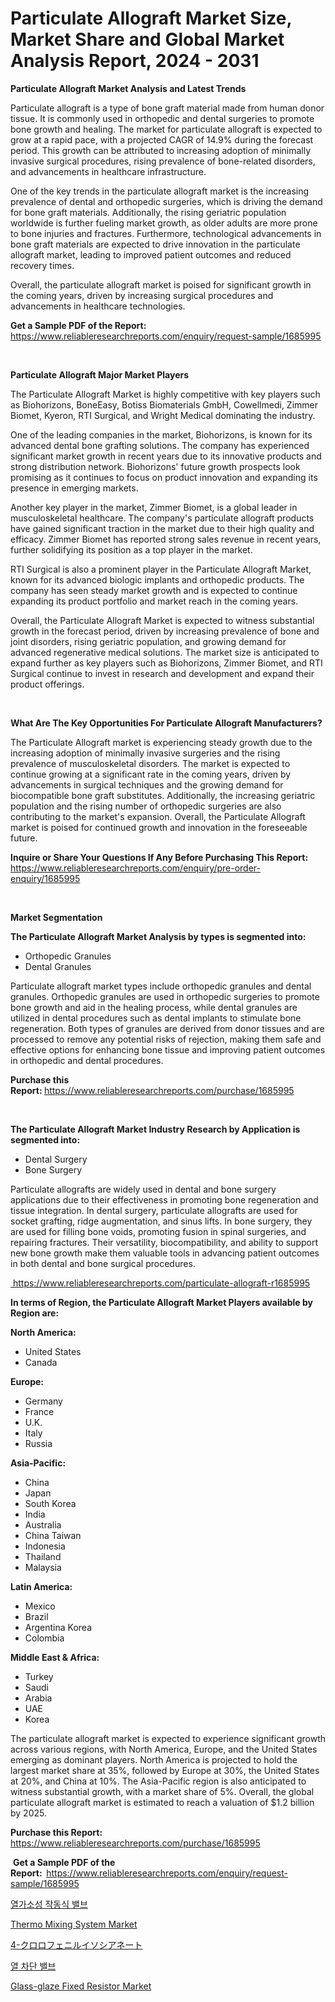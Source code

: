 <p><h1>Particulate Allograft Market Size, Market Share and Global Market Analysis Report, 2024 - 2031</h1></p><p><strong>Particulate Allograft Market Analysis and Latest Trends</strong></p>
<p><p>Particulate allograft is a type of bone graft material made from human donor tissue. It is commonly used in orthopedic and dental surgeries to promote bone growth and healing. The market for particulate allograft is expected to grow at a rapid pace, with a projected CAGR of 14.9% during the forecast period. This growth can be attributed to increasing adoption of minimally invasive surgical procedures, rising prevalence of bone-related disorders, and advancements in healthcare infrastructure.</p><p>One of the key trends in the particulate allograft market is the increasing prevalence of dental and orthopedic surgeries, which is driving the demand for bone graft materials. Additionally, the rising geriatric population worldwide is further fueling market growth, as older adults are more prone to bone injuries and fractures. Furthermore, technological advancements in bone graft materials are expected to drive innovation in the particulate allograft market, leading to improved patient outcomes and reduced recovery times.</p><p>Overall, the particulate allograft market is poised for significant growth in the coming years, driven by increasing surgical procedures and advancements in healthcare technologies.</p></p>
<p><strong>Get a Sample PDF of the Report:&nbsp;</strong> <a href="https://www.reliableresearchreports.com/enquiry/request-sample/1685995">https://www.reliableresearchreports.com/enquiry/request-sample/1685995</a></p>
<p>&nbsp;</p>
<p><strong>Particulate Allograft Major Market Players</strong></p>
<p><p>The Particulate Allograft Market is highly competitive with key players such as Biohorizons, BoneEasy, Botiss Biomaterials GmbH, Cowellmedi, Zimmer Biomet, Kyeron, RTI Surgical, and Wright Medical dominating the industry. </p><p>One of the leading companies in the market, Biohorizons, is known for its advanced dental bone grafting solutions. The company has experienced significant market growth in recent years due to its innovative products and strong distribution network. Biohorizons' future growth prospects look promising as it continues to focus on product innovation and expanding its presence in emerging markets.</p><p>Another key player in the market, Zimmer Biomet, is a global leader in musculoskeletal healthcare. The company's particulate allograft products have gained significant traction in the market due to their high quality and efficacy. Zimmer Biomet has reported strong sales revenue in recent years, further solidifying its position as a top player in the market.</p><p>RTI Surgical is also a prominent player in the Particulate Allograft Market, known for its advanced biologic implants and orthopedic products. The company has seen steady market growth and is expected to continue expanding its product portfolio and market reach in the coming years.</p><p>Overall, the Particulate Allograft Market is expected to witness substantial growth in the forecast period, driven by increasing prevalence of bone and joint disorders, rising geriatric population, and growing demand for advanced regenerative medical solutions. The market size is anticipated to expand further as key players such as Biohorizons, Zimmer Biomet, and RTI Surgical continue to invest in research and development and expand their product offerings.</p></p>
<p>&nbsp;</p>
<p><strong>What Are The Key Opportunities For Particulate Allograft Manufacturers?</strong></p>
<p><p>The Particulate Allograft market is experiencing steady growth due to the increasing adoption of minimally invasive surgeries and the rising prevalence of musculoskeletal disorders. The market is expected to continue growing at a significant rate in the coming years, driven by advancements in surgical techniques and the growing demand for biocompatible bone graft substitutes. Additionally, the increasing geriatric population and the rising number of orthopedic surgeries are also contributing to the market's expansion. Overall, the Particulate Allograft market is poised for continued growth and innovation in the foreseeable future.</p></p>
<p><strong>Inquire or Share Your Questions If Any Before Purchasing This Report:</strong> <a href="https://www.reliableresearchreports.com/enquiry/pre-order-enquiry/1685995">https://www.reliableresearchreports.com/enquiry/pre-order-enquiry/1685995</a></p>
<p>&nbsp;</p>
<p><strong>Market Segmentation</strong></p>
<p><strong>The Particulate Allograft Market Analysis by types is segmented into:</strong></p>
<p><ul><li>Orthopedic Granules</li><li>Dental Granules</li></ul></p>
<p><p>Particulate allograft market types include orthopedic granules and dental granules. Orthopedic granules are used in orthopedic surgeries to promote bone growth and aid in the healing process, while dental granules are utilized in dental procedures such as dental implants to stimulate bone regeneration. Both types of granules are derived from donor tissues and are processed to remove any potential risks of rejection, making them safe and effective options for enhancing bone tissue and improving patient outcomes in orthopedic and dental procedures.</p></p>
<p><strong>Purchase this Report:&nbsp;</strong><a href="https://www.reliableresearchreports.com/purchase/1685995">https://www.reliableresearchreports.com/purchase/1685995</a></p>
<p>&nbsp;</p>
<p><strong>The Particulate Allograft Market Industry Research by Application is segmented into:</strong></p>
<p><ul><li>Dental Surgery</li><li>Bone Surgery</li></ul></p>
<p><p>Particulate allografts are widely used in dental and bone surgery applications due to their effectiveness in promoting bone regeneration and tissue integration. In dental surgery, particulate allografts are used for socket grafting, ridge augmentation, and sinus lifts. In bone surgery, they are used for filling bone voids, promoting fusion in spinal surgeries, and repairing fractures. Their versatility, biocompatibility, and ability to support new bone growth make them valuable tools in advancing patient outcomes in both dental and bone surgical procedures.</p></p>
<p><a href="https://www.reliableresearchreports.com/particulate-allograft-r1685995">&nbsp;https://www.reliableresearchreports.com/particulate-allograft-r1685995</a></p>
<p><strong>In terms of Region, the Particulate Allograft Market Players available by Region are:</strong></p>
<p>
    <p> <strong> North America: </strong>
        <ul>
            <li>United States</li>
            <li>Canada</li>
        </ul>
        </p> 
    <p> <strong> Europe: </strong>
        <ul>
            <li>Germany</li>
            <li>France</li>
            <li>U.K.</li>
            <li>Italy</li>
            <li>Russia</li>
        </ul>
        </p> 
    <p> <strong> Asia-Pacific: </strong>
        <ul>
            <li>China</li>
            <li>Japan</li>
            <li>South Korea</li>
            <li>India</li>
            <li>Australia</li>
            <li>China Taiwan</li>
            <li>Indonesia</li>
            <li>Thailand</li>
            <li>Malaysia</li>
        </ul>
        </p> 
    <p> <strong> Latin America: </strong>
        <ul>
            <li>Mexico</li>
            <li>Brazil</li>
            <li>Argentina Korea</li>
            <li>Colombia</li>
        </ul>
        </p> 
    <p> <strong> Middle East & Africa: </strong>
        <ul>
            <li>Turkey</li>
            <li>Saudi</li>
            <li>Arabia</li>
            <li>UAE</li>
            <li>Korea</li>
        </ul>
    </p>
    </p>
<p><p>The particulate allograft market is expected to experience significant growth across various regions, with North America, Europe, and the United States emerging as dominant players. North America is projected to hold the largest market share at 35%, followed by Europe at 30%, the United States at 20%, and China at 10%. The Asia-Pacific region is also anticipated to witness substantial growth, with a market share of 5%. Overall, the global particulate allograft market is estimated to reach a valuation of $1.2 billion by 2025.</p></p>
<p><strong>Purchase this Report: </strong><a href="https://www.reliableresearchreports.com/purchase/1685995">https://www.reliableresearchreports.com/purchase/1685995</a></p>
<p>&nbsp;<strong>Get a Sample PDF of the Report:&nbsp;&nbsp;</strong><a href="https://www.reliableresearchreports.com/enquiry/request-sample/1685995">https://www.reliableresearchreports.com/enquiry/request-sample/1685995</a></p>
<p><strong></strong></p>
<p><p><a href="https://github.com/jntpkh496620/Market-Research-Report-List-2/blob/main/171281796270.md">열가소성 작동식 밸브</a></p><p><a href="https://github.com/MaraKoelpin2023/Market-Research-Report-List-1/blob/main/thermo-mixing-system-market.md">Thermo Mixing System Market</a></p><p><a href="https://github.com/RodHoppe07/Market-Research-Report-List-1/blob/main/4314280102756.md">4-クロロフェニルイソシアネート</a></p><p><a href="https://github.com/nicolaseller56452023/Market-Research-Report-List-1/blob/main/203998196269.md">열 차단 밸브</a></p><p><a href="https://issuu.com/reportprime-2/docs/glass-glaze-fixed-resistor-market-s_c9b5d01486ca38">Glass-glaze Fixed Resistor Market</a></p></p>
